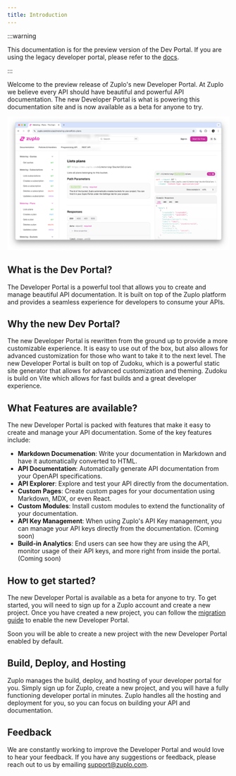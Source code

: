 ```yaml
---
title: Introduction
---
```


:::warning

This documentation is for the preview version of the Dev Portal. If you are
using the legacy developer portal, please refer to the
[docs](/docs/legacy/dev-portal/overview).

:::

Welcome to the preview release of Zuplo's new Developer Portal. At Zuplo we
believe every API should have beautiful and powerful API documentation. The new
Developer Portal is what is powering this documentation site and is now
available as a beta for anyone to try.

![Zuplo Dev Portal](../../public/media/introduction/image.png)

## What is the Dev Portal?

The Developer Portal is a powerful tool that allows you to create and manage
beautiful API documentation. It is built on top of the Zuplo platform and
provides a seamless experience for developers to consume your APIs.

## Why the new Dev Portal?

The new Developer Portal is rewritten from the ground up to provide a more
customizable experience. It is easy to use out of the box, but also allows for
advanced customization for those who want to take it to the next level. The new
Developer Portal is built on top of Zudoku, which is a powerful static site
generator that allows for advanced customization and theming. Zudoku is build on
Vite which allows for fast builds and a great developer experience.

## What Features are available?

The new Developer Portal is packed with features that make it easy to create and
manage your API documentation. Some of the key features include:

- **Markdown Documenation**: Write your documentation in Markdown and have it
  automatically converted to HTML.
- **API Documentation**: Automatically generate API documentation from your
  OpenAPI specifications.
- **API Explorer**: Explore and test your API directly from the documentation.
- **Custom Pages**: Create custom pages for your documentation using Markdown,
  MDX, or even React.
- **Custom Modules**: Install custom modules to extend the functionality of your
  documentation.
- **API Key Management**: When using Zuplo's API Key management, you can manage
  your API keys directly from the documentation. (Coming soon)
- **Build-in Analytics**: End users can see how they are using the API, monitor
  usage of their API keys, and more right from inside the portal. (Coming soon)

## How to get started?

The new Developer Portal is available as a beta for anyone to try. To get
started, you will need to sign up for a Zuplo account and create a new project.
Once you have created a new project, you can follow the
[migration guide](./migration.md) to enable the new Developer Portal.

Soon you will be able to create a new project with the new Developer Portal
enabled by default.

## Build, Deploy, and Hosting

Zuplo manages the build, deploy, and hosting of your developer portal for you.
Simply sign up for Zuplo, create a new project, and you will have a fully
functioning developer portal in minutes. Zuplo handles all the hosting and
deployment for you, so you can focus on building your API and documentation.

## Feedback

We are constantly working to improve the Developer Portal and would love to hear
your feedback. If you have any suggestions or feedback, please reach out to us
by emailing [support@zuplo.com](mailto:support@zuplo.com).

